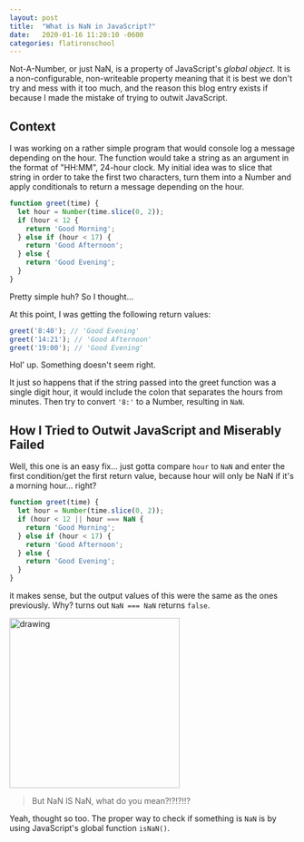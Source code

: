 ```yaml
---
layout: post
title:  "What is NaN in JavaScript?"
date:   2020-01-16 11:20:10 -0600 
categories: flatironschool
---
```


Not-A-Number, or just NaN, is a property of JavaScript's *global object*. It is a non-configurable, non-writeable property meaning that it is best we don't try and mess with it too much, and the reason this blog entry exists if because I made the mistake of trying to outwit JavaScript.

## Context

I was working on a rather simple program that would console log a message depending on the hour. The function would take a string as an argument in the format of "HH:MM", 24-hour clock. My initial idea was to slice that string in order to take the first two characters, turn them into a Number and apply conditionals to return a message depending on the hour. 

```javascript
function greet(time) {
  let hour = Number(time.slice(0, 2));
  if (hour < 12 {
    return 'Good Morning';
  } else if (hour < 17) {
    return 'Good Afternoon';
  } else {
    return 'Good Evening';
  }
}
```
Pretty simple huh? So I thought...

At this point, I was getting the following return values:

```javascript
greet('8:40'); // 'Good Evening'
greet('14:21'); // 'Good Afternoon'
greet('19:00'); // 'Good Evening'
```

Hol' up. Something doesn't seem right. 

It just so happens that if the string passed into the greet function was a single digit hour, it would include the colon that separates the hours from minutes. Then try to convert `'8:'` to a Number, resulting in `NaN`.

## How I Tried to Outwit JavaScript and Miserably Failed

Well, this one is an easy fix... just gotta compare `hour` to `NaN` and enter the first condition/get the first return value, because hour will only be NaN if it's a morning hour... right? 

```javascript
function greet(time) {
  let hour = Number(time.slice(0, 2));
  if (hour < 12 || hour === NaN {
    return 'Good Morning';
  } else if (hour < 17) {
    return 'Good Afternoon';
  } else {
    return 'Good Evening';
  }
}
```

it makes sense, but the output values of this were the same as the ones previously. Why? turns out `NaN === NaN` returns `false`. 



<img src="https://media.giphy.com/media/pPhyAv5t9V8djyRFJH/giphy.gif" alt="drawing" width="300">

> But NaN IS NaN, what do you mean?!?!?!!?

Yeah, thought so too. The proper way to check if something is `NaN` is by using JavaScript's global function `isNaN()`. 